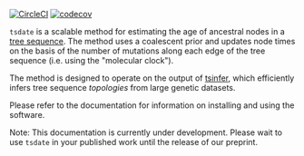 [![CircleCI](https://circleci.com/gh/awohns/tsdate.svg?style=svg)](https://circleci.com/gh/awohns/tsdate)
[![codecov](https://codecov.io/gh/awohns/tsdate/branch/master/graph/badge.svg)](https://codecov.io/gh/awohns/tsdate)

``tsdate`` is a scalable method for estimating the age of ancestral nodes in a 
[tree sequence](https://www.youtube.com/watch?v=X1GEuQrF1jQ). The method uses a coalescent prior and updates node times on the basis of the number of mutations along each edge of the tree sequence (i.e. using the "molecular clock").

The method is designed to operate on the output of [tsinfer](https://tsinfer.readthedocs.io/en/latest/), which efficiently infers tree sequence *topologies* from large genetic datasets.

Please refer to the documentation for information on installing and using the software.

Note: This documentation is currently under development. Please wait to use ``tsdate`` in your published work until the release of our preprint.
